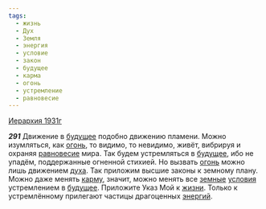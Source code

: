```yaml
---
tags:
  - жизнь
  - Дух
  - Земля
  - энергия
  - условие
  - закон
  - будущее
  - карма
  - огонь
  - устремление
  - равновесие
---
```


[Иерархия 1931г](/agni/1931)

___291___
Движение в [будущее](/tag/#будущее) подобно движению пламени. Можно изумляться, как [огонь](/tag/#огонь), то видимо, то невидимо, живёт, вибрируя и охраняя [равновесие](/tag/#равновесие) мира. Так будем устремляться в [будущее](/tag/#будущее), ибо не упадём, поддержанные огненной стихией. Но вызвать [огонь](/tag/#огонь) можно лишь движением [духа](/tag/#Дух). Так приложим высшие законы к земному плану. Можно даже менять [карму](/tag/#карма), значит, можно менять все [земные](/tag/#Земля) [условия](/tag/#условие) устремлением в [будущее](/tag/#будущее). Приложите Указ Мой к [жизни](/tag/#жизнь). Только к устремлённому прилегают частицы драгоценных [энергий](/tag/#энергия).   

